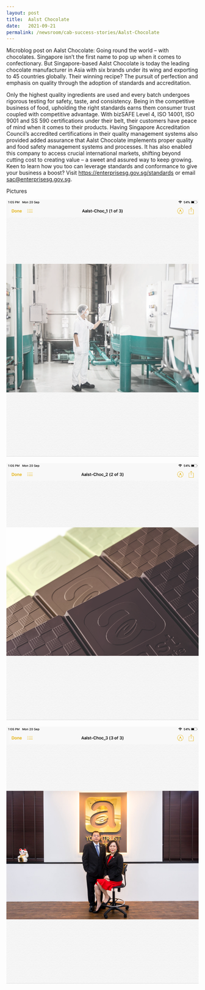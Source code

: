 ```yaml
---
layout: post
title:  Aalst Chocolate
date:   2021-09-21
permalink: /newsroom/cab-success-stories/Aalst-Chocolate
---
```



Microblog post on Aalst Chocolate:
Going round the world – with chocolates.
Singapore isn’t the first name to pop up when it comes to confectionary. But Singapore-based Aalst Chocolate is today the leading chocolate manufacturer in Asia with six brands under its wing and exporting to 45 countries globally.
Their winning recipe?
The pursuit of perfection and emphasis on quality through the adoption of standards and accreditation.

Only the highest quality ingredients are used and every batch undergoes rigorous testing for safety, taste, and consistency. Being in the competitive business of food, upholding the right standards earns them consumer trust coupled with competitive advantage. 
With bizSAFE Level 4, ISO 14001, ISO 9001 and SS 590 certifications under their belt, their customers have peace of mind when it comes to their products. Having Singapore Accreditation Council’s accredited certifications in their quality management systems also provided added assurance that Aalst Chocolate implements proper quality and food safety management systems and processes. It has also enabled this company to access crucial international markets, shifting beyond cutting cost to creating value – a sweet and assured way to keep growing.
Keen to learn how you too can leverage standards and conformance to give your business a boost? Visit https://enterprisesg.gov.sg/standards or email sac@enterprisesg.gov.sg. 

Pictures 

![0F8929A1-E4B3-4A1E-BB7A-4AD7E5709530.png](/images/success-stories/0F8929A1-E4B3-4A1E-BB7A-4AD7E5709530.png)

![83447330-19C9-491A-AD07-FBB1241DE746.png](/images/success-stories/83447330-19C9-491A-AD07-FBB1241DE746.png)

![AAA52A74-3E0E-4642-8B21-315C5C0D6AD0.png](/images/success-stories/AAA52A74-3E0E-4642-8B21-315C5C0D6AD0.png)









